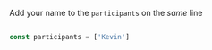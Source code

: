 
Add your name to the `participants` on the *same* line

```js

const participants = ['Kevin']

```
